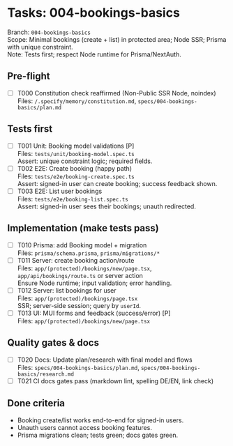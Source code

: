 # Tasks: 004-bookings-basics

Branch: `004-bookings-basics`  
Scope: Minimal bookings (create + list) in protected area; Node SSR; Prisma with unique
constraint.  
Note: Tests first; respect Node runtime for Prisma/NextAuth.

## Pre-flight

- [ ] T000 Constitution check reaffirmed (Non-Public SSR Node, noindex)  
       Files: `/.specify/memory/constitution.md`, `specs/004-bookings-basics/plan.md`

## Tests first

- [ ] T001 Unit: Booking model validations [P]  
       Files: `tests/unit/booking-model.spec.ts`  
       Assert: unique constraint logic; required fields.
- [ ] T002 E2E: Create booking (happy path)  
       Files: `tests/e2e/booking-create.spec.ts`  
       Assert: signed-in user can create booking; success feedback shown.
- [ ] T003 E2E: List user bookings  
       Files: `tests/e2e/booking-list.spec.ts`  
       Assert: signed-in user sees their bookings; unauth redirected.

## Implementation (make tests pass)

- [ ] T010 Prisma: add Booking model + migration  
       Files: `prisma/schema.prisma`, `prisma/migrations/*`
- [ ] T011 Server: create booking action/route  
       Files: `app/(protected)/bookings/new/page.tsx`, `app/api/bookings/route.ts` or server
      action  
       Ensure Node runtime; input validation; error handling.
- [ ] T012 Server: list bookings for user  
       Files: `app/(protected)/bookings/page.tsx`  
       SSR; server-side session; query by `userId`.
- [ ] T013 UI: MUI forms and feedback (success/error) [P]  
       Files: `app/(protected)/bookings/new/page.tsx`

## Quality gates & docs

- [ ] T020 Docs: Update plan/research with final model and flows  
       Files: `specs/004-bookings-basics/plan.md`, `specs/004-bookings-basics/research.md`
- [ ] T021 CI docs gates pass (markdown lint, spelling DE/EN, link check)

## Done criteria

- Booking create/list works end-to-end for signed-in users.
- Unauth users cannot access booking features.
- Prisma migrations clean; tests green; docs gates green.

